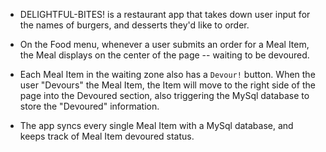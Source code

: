 
* DELIGHTFUL-BITES! is a restaurant app that takes down user input for the names of burgers, and desserts they'd like to order.

* On the Food menu, whenever a user submits an order for a Meal Item, the Meal displays on the center of the page -- waiting to be devoured.

* Each Meal Item in the waiting zone also has a `Devour!` button. When the user "Devours" the Meal Item, the Item will move to the right side of the page into the Devoured section, also triggering the MySql database to store the "Devoured" information.

* The app syncs every single Meal Item with a MySql database, and keeps track of Meal Item devoured status.
